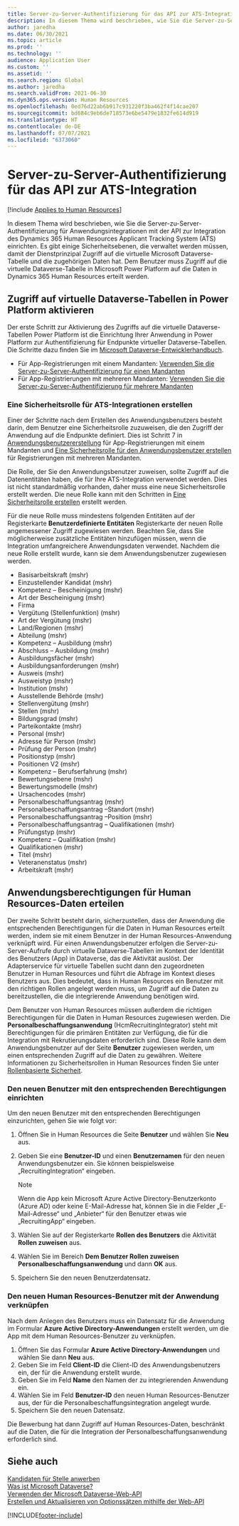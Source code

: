 ```yaml
---
title: Server-zu-Server-Authentifizierung für das API zur ATS-Integration
description: In diesem Thema wird beschrieben, wie Sie die Server-zu-Server-Authentifizierung für Integrationen mit der API zur Integration des Dynamics 365 Human Resources Applicant Tracking System (ATS) einrichten.
author: jaredha
ms.date: 06/30/2021
ms.topic: article
ms.prod: ''
ms.technology: ''
audience: Application User
ms.custom: ''
ms.assetid: ''
ms.search.region: Global
ms.author: jaredha
ms.search.validFrom: 2021-06-30
ms.dyn365.ops.version: Human Resources
ms.openlocfilehash: 0ed76d22ab6b917c931220f3ba462f4f14cae207
ms.sourcegitcommit: bd684c9eb6de718573e6be5479e1832fe614d919
ms.translationtype: HT
ms.contentlocale: de-DE
ms.lasthandoff: 07/07/2021
ms.locfileid: "6373060"
---
```

# <a name="server-to-server-authentication-for-the-ats-integration-api"></a>Server-zu-Server-Authentifizierung für das API zur ATS-Integration

[!include [Applies to Human Resources](../includes/applies-to-hr.md)]

In diesem Thema wird beschrieben, wie Sie die Server-zu-Server-Authentifizierung für Anwendungsintegrationen mit der API zur Integration des Dynamics 365 Human Resources Applicant Tracking System (ATS) einrichten. Es gibt einige Sicherheitsebenen, die verwaltet werden müssen, damit der Dienstprinzipal Zugriff auf die virtuelle Microsoft Dataverse- Tabelle und die zugehörigen Daten hat. Dem Benutzer muss Zugriff auf die virtuelle Dataverse-Tabelle in Microsoft Power Platform auf die Daten in Dynamics 365 Human Resources erteilt werden.

## <a name="enable-access-to-dataverse-virtual-tables-in-power-platform"></a>Zugriff auf virtuelle Dataverse-Tabellen in Power Platform aktivieren

Der erste Schritt zur Aktivierung des Zugriffs auf die virtuelle Dataverse-Tabellen Power Platform ist die Einrichtung Ihrer Anwendung in Power Platform zur Authentifizierung für Endpunkte virtueller Dataverse-Tabellen. Die Schritte dazu finden Sie im [Microsoft Dataverse-Entwicklerhandbuch](/powerapps/developer/data-platform).

  - Für App-Registrierungen mit einem Mandanten: [Verwenden Sie die Server-zu-Server-Authentifizierung für einen Mandanten](/powerapps/developer/data-platform/use-single-tenant-server-server-authentication)
  - Für App-Registrierungen mit mehreren Mandanten: [Verwenden Sie die Server-zu-Server-Authentifizierung für mehrere Mandanten](/powerapps/developer/data-platform/use-multi-tenant-server-server-authentication)

### <a name="creating-a-security-role-for-ats-integrations"></a>Eine Sicherheitsrolle für ATS-Integrationen erstellen

Einer der Schritte nach dem Erstellen des Anwendungsbenutzers besteht darin, dem Benutzer eine Sicherheitsrolle zuzuweisen, die den Zugriff der Anwendung auf die Endpunkte definiert. Dies ist Schritt 7 in [Anwendungsbenutzererstellung](/powerapps/developer/data-platform/use-single-tenant-server-server-authentication#application-user-creation) für App-Registrierungen mit einem Mandanten und [Eine Sicherheitsrolle für den Anwendungsbenutzer erstellen](/powerapps/developer/data-platform/use-multi-tenant-server-server-authentication#create-a-security-role-for-the-application-user) für Registrierungen mit mehreren Mandanten. 

Die Rolle, der Sie den Anwendungsbenutzer zuweisen, sollte Zugriff auf die Datenentitäten haben, die für Ihre ATS-Integration verwendet werden. Dies ist nicht standardmäßig vorhanden, daher muss eine neue Sicherheitsrolle erstellt werden. Die neue Rolle kann mit den Schritten in [Eine Sicherheitsrolle erstellen](/power-platform/admin/create-edit-security-role#create-a-security-role) erstellt werden.

Für die neue Rolle muss mindestens folgenden Entitäten auf der Registerkarte **Benutzerdefinierte Entitäten** Registerkarte der neuen Rolle angemessener Zugriff zugewiesen werden. Beachten Sie, dass Sie möglicherweise zusätzliche Entitäten hinzufügen müssen, wenn die Integration umfangreichere Anwendungsdaten verwendet. Nachdem die neue Rolle erstellt wurde, kann sie dem Anwendungsbenutzer zugewiesen werden.

  - Basisarbeitskraft (mshr)
  - Einzustellender Kandidat (mshr)
  - Kompetenz – Bescheinigung (mshr)
  - Art der Bescheinigung (mshr)
  - Firma
  - Vergütung (Stellenfunktion) (mshr)
  - Art der Vergütung (mshr)
  - Land/Regionen (mshr)
  - Abteilung (mshr)
  - Kompetenz – Ausbildung (mshr)
  - Abschluss – Ausbildung (mshr)
  - Ausbildungsfächer (mshr)
  - Ausbildungsanforderungen (mshr)
  - Ausweis (mshr)
  - Ausweistyp (mshr)
  - Institution (mshr)
  - Ausstellende Behörde (mshr)
  - Stellenvergütung (mshr)
  - Stellen (mshr)
  - Bildungsgrad (mshr)
  - Parteikontakte (mshr)
  - Personal (mshr)
  - Adresse für Person (mshr)
  - Prüfung der Person (mshr)
  - Positionstyp (mshr)
  - Positionen V2 (mshr)
  - Kompetenz – Berufserfahrung (mshr)
  - Bewertungsebene (mshr)
  - Bewertungsmodelle (mshr)
  - Ursachencodes (mshr)
  - Personalbeschaffungsantrag (mshr)
  - Personalbeschaffungsantrag –Standort (mshr)
  - Personalbeschaffungsantrag –Position (mshr)
  - Personalbeschaffungsantrag – Qualifikationen (mshr)
  - Prüfungstyp (mshr)
  - Kompetenz – Qualifikation (mshr)
  - Qualifikationen (mshr)
  - Titel (mshr)
  - Veteranenstatus (mshr)
  - Arbeitskraft (mshr)

## <a name="granting-application-permissions-to-human-resources-data"></a>Anwendungsberechtigungen für Human Resources-Daten erteilen

Der zweite Schritt besteht darin, sicherzustellen, dass der Anwendung die entsprechenden Berechtigungen für die Daten in Human Resources erteilt werden, indem sie mit einem Benutzer in der Human Resources-Anwendung verknüpft wird. Für einen Anwendungsbenutzer erfolgen die Server-zu-Server-Aufrufe durch virtuelle Dataverse-Tabellen im Kontext der Identität des Benutzers (App) in Dataverse, das die Aktivität auslöst. Der Adapterservice für virtuelle Tabellen sucht dann den zugeordneten Benutzer in Human Resources und führt die Abfrage im Kontext dieses Benutzers aus. Dies bedeutet, dass in Human Resources ein Benutzer mit den richtigen Rollen angelegt werden muss, um Zugriff auf die Daten zu bereitzustellen, die die integrierende Anwendung benötigen wird.

Dem Benutzer von Human Resources müssen außerdem die richtigen Berechtigungen für die Daten in Human Resources zugewiesen werden. Die **Personalbeschaffungsanwendung** (HcmRecruitingIntegrator) steht mit Berechtigungen für die primären Entitäten zur Verfügung, die für die Integration mit Rekrutierungsdaten erforderlich sind. Diese Rolle kann dem Anwendungsbenutzer auf der Seite **Benutzer** zugewiesen werden, um einen entsprechenden Zugriff auf die Daten zu gewähren. Weitere Informationen zu Sicherheitsrollen in Human Resources finden Sie unter [Rollenbasierte Sicherheit](/fin-ops-core/dev-itpro/sysadmin/role-based-security).

### <a name="set-up-the-new-user-with-appropriate-permissions"></a>Den neuen Benutzer mit den entsprechenden Berechtigungen einrichten

Um den neuen Benutzer mit den entsprechenden Berechtigungen einzurichten, gehen Sie wie folgt vor:

  1. Öffnen Sie in Human Resources die Seite **Benutzer** und wählen Sie **Neu** aus.
  2. Geben Sie eine **Benutzer-ID** und einen **Benutzernamen** für den neuen Anwendungsbenutzer ein. Sie können beispielsweise „RecruitingIntegration“ eingeben.

      > [!NOTE]
      > Wenn die App kein Microsoft Azure Active Directory-Benutzerkonto (Azure AD) oder keine E-Mail-Adresse hat, können Sie in die Felder „E-Mail-Adresse“ und „Anbieter“ für den Benutzer etwas wie „RecruitingApp“ eingeben.

  3. Wählen Sie auf der Registerkarte **Rollen des Benutzers** die Aktivität **Rollen zuweisen** aus.
  4. Wählen Sie im Bereich **Dem Benutzer Rollen zuweisen** **Personalbeschaffungsanwendung** und dann **OK** aus.
  5. Speichern Sie den neuen Benutzerdatensatz.

### <a name="link-the-new-human-resources-user-to-the-application"></a>Den neuen Human Resources-Benutzer mit der Anwendung verknüpfen

Nach dem Anlegen des Benutzers muss ein Datensatz für die Anwendung im Formular **Azure Active Directory-Anwendungen** erstellt werden, um die App mit dem Human Resources-Benutzer zu verknüpfen.

  1. Öffnen Sie das Formular **Azure Active Directory-Anwendungen** und wählen Sie dann **Neu** aus.
  2. Geben Sie im Feld **Client-ID** die Client-ID des Anwendungsbenutzers ein, der für die Anwendung erstellt wurde.
  3. Geben Sie im Feld **Name** den Namen der zu integrierenden Anwendung ein.
  4. Wählen Sie im Feld **Benutzer-ID** den neuen Human Resources-Benutzer aus, der für die Personalbeschaffungsintegration angelegt wurde.
  5. Speichern Sie den neuen Datensatz.

Die Bewerbung hat dann Zugriff auf Human Resources-Daten, beschränkt auf die Daten, die für die Integration der Personalbeschaffungsanwendung erforderlich sind.

## <a name="see-also"></a>Siehe auch

[Kandidaten für Stelle anwerben](hr-personnel-recruit.md)<br>
[Was ist Microsoft Dataverse?](/powerapps/maker/data-platform/data-platform-intro)<br>
[Verwenden der Microsoft Dataverse-Web-API](/powerapps/developer/data-platform/webapi/overview)<br>
[Erstellen und Aktualisieren von Optionssätzen mithilfe der Web-API](/powerapps/developer/data-platform/webapi/create-update-optionsets)<br>

[!INCLUDE[footer-include](../includes/footer-banner.md)]

